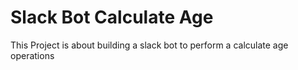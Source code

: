 # Slack Bot Calculate Age
This Project is about building a slack bot to perform a calculate age operations